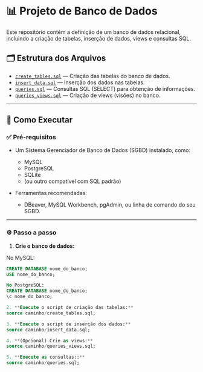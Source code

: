 # 📊 Projeto de Banco de Dados

Este repositório contém a definição de um banco de dados relacional, incluindo a criação de tabelas, inserção de dados, views e consultas SQL.

## 🗂️ Estrutura dos Arquivos

- [`create_tables.sql`](create_tables.sql) — Criação das tabelas do banco de dados.
- [`insert_data.sql`](insert_data.sql) — Inserção dos dados nas tabelas.
- [`queries.sql`](queries.sql) — Consultas SQL (SELECT) para obtenção de informações.
- [`queries_views.sql`](queries_views.sql) — Criação de views (visões) no banco.

---

## 🚀 Como Executar

### ✅ Pré-requisitos

- Um Sistema Gerenciador de Banco de Dados (SGBD) instalado, como:
  - MySQL
  - PostgreSQL
  - SQLite
  - (ou outro compatível com SQL padrão)

- Ferramentas recomendadas:
  - DBeaver, MySQL Workbench, pgAdmin, ou linha de comando do seu SGBD.

---

### ⚙️ Passo a passo

1. **Crie o banco de dados:**

No MySQL:

```sql
CREATE DATABASE nome_do_banco;
USE nome_do_banco;

No PostgreSQL:
CREATE DATABASE nome_do_banco;
\c nome_do_banco;

2. **Execute o script de criação das tabelas:**
source caminho/create_tables.sql;

3. **Execute o script de inserção dos dados:**
source caminho/insert_data.sql;

4. **(Opcional) Crie as views:**
source caminho/queries_views.sql;

5. **Execute as consultas::**
source caminho/queries.sql;




